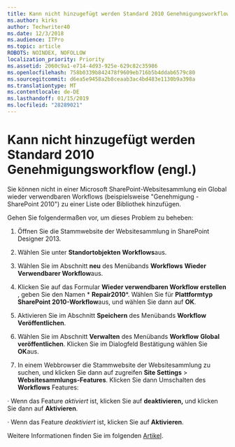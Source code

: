 ```yaml
---
title: Kann nicht hinzugefügt werden Standard 2010 Genehmigungsworkflow (engl.)
ms.author: kirks
author: Techwriter40
ms.date: 12/3/2018
ms.audience: ITPro
ms.topic: article
ROBOTS: NOINDEX, NOFOLLOW
localization_priority: Priority
ms.assetid: 2060c9a1-e714-4d93-925e-629c82c35986
ms.openlocfilehash: 758b0339b842478f9609eb716b5b4ddab6579c80
ms.sourcegitcommit: d6ea5e9458a2b8ceaab3ac4bd483e1130b9a398a
ms.translationtype: MT
ms.contentlocale: de-DE
ms.lasthandoff: 01/15/2019
ms.locfileid: "28289021"
---
```

# <a name="cant-add-default-2010-approval-workflow"></a>Kann nicht hinzugefügt werden Standard 2010 Genehmigungsworkflow (engl.)

Sie können nicht in einer Microsoft SharePoint-Websitesammlung ein Global wieder verwendbaren Workflows (beispielsweise "Genehmigung - SharePoint 2010") zu einer Liste oder Bibliothek hinzufügen.
  
Gehen Sie folgendermaßen vor, um dieses Problem zu beheben: 
  
1. Öffnen Sie die Stammwebsite der Websitesammlung in SharePoint Designer 2013.
  
2. Wählen Sie unter **Standortobjekten** **Workflows**aus. 
  
3. Wählen Sie im Abschnitt **neu** des Menübands **Workflows** **Wieder Verwendbarer Workflow**aus. 
  
4. Klicken Sie auf das Formular **Wieder verwendbaren Workflow erstellen** , geben Sie den Namen * **Repair2010***. Wählen Sie für **Plattformtyp** **SharePoint 2010-Workflow**aus, und wählen Sie dann auf **OK**. 
  
5. Aktivieren Sie im Abschnitt **Speichern** des Menübands **Workflow** **Veröffentlichen**. 
  
6. Wählen Sie im Abschnitt **Verwalten** des Menübands **Workflow** **Global veröffentlichen**. Klicken Sie im Dialogfeld Bestätigung wählen Sie **OK**aus. 
  
7. In einem Webbrowser die Stammwebsite der Websitesammlung zu suchen, und klicken Sie dann auf zugreifen **Site Settings** \> **Websitesammlungs-Features**. Klicken Sie dann Umschalten des **Workflows** Features: 
  
· Wenn das Feature *aktiviert* ist, klicken Sie auf **deaktivieren,** und klicken Sie dann auf **Aktivieren**. 
  
· Wenn das Feature *deaktiviert* ist, klicken Sie auf **Aktivieren**. 
  
Weitere Informationen finden Sie im folgenden [Artikel](https://go.microsoft.com/fwlink/?linkid=2047770&amp;clcid=0x409).
  

